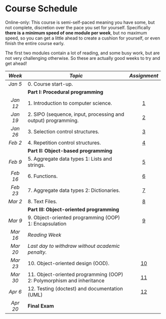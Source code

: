 # Course Schedule

Online-only: This course is semi-self-paced meaning you have some, but not complete,
discretion over the pace you set for yourself. Specifically __there is a
minimum speed of one module per week__, but no maximum speed, so you can
get a little ahead to create a cushion for yourself, or even finish the
entire course early.

The first two modules contain a lot of reading, and some busy work, but
are not very challenging otherwise. So these are actually good weeks to
try and get ahead!

_Week_ | _Topic_                    | _Assignment_
:-----:|--------------------------|:---------------------:
_Jan 5_ | 0.  Course start-up.              | &nbsp;
&nbsp; | **Part I: Procedural programming**  |
_Jan 12_ | 1.  Introduction to computer science.      | [1]()
_Jan 19_ | 2.  SIPO (sequence, input, processing and output) programming.       | [2]()
_Jan 26_ | 3.  Selection control structures. | [3]()
_Feb 2_ | 4.  Repetition control structures.           | [4]()
&nbsp; | **Part II: Object-based programming**           | &nbsp;
_Feb 9_ | 5.  Aggregate data types 1: Lists and strings. | [5]()
_Feb 16_ | 6.  Functions.                    | [6]()
_Feb 23_ | 7.  Aggregate data types 2: Dictionaries.      | [7]()
_Mar 2_ | 8.  Text Files.                   | [8]()
&nbsp; | **Part III: Object-oriented programming**     | &nbsp; 
_Mar 9_ | 9.  Object-oriented programming (OOP) 1: Encapsulation  | [9]()
_Mar 16_ | _Reading Week_                    | &nbsp;
_Mar 20_ | _Last day to withdraw without academic penalty._    | &nbsp;
_Mar 23_ | 10. Object-oriented design (OOD). | [10]()
_Mar 30_ | 11. Object-oriented programming (OOP) 2: Polymorphism and inheritance  | [11]()
_Apr 6_ | 12. Testing (doctest) and documentation (UML)     | [12]()
_Apr 20_ | **Final Exam**               | &nbsp;
